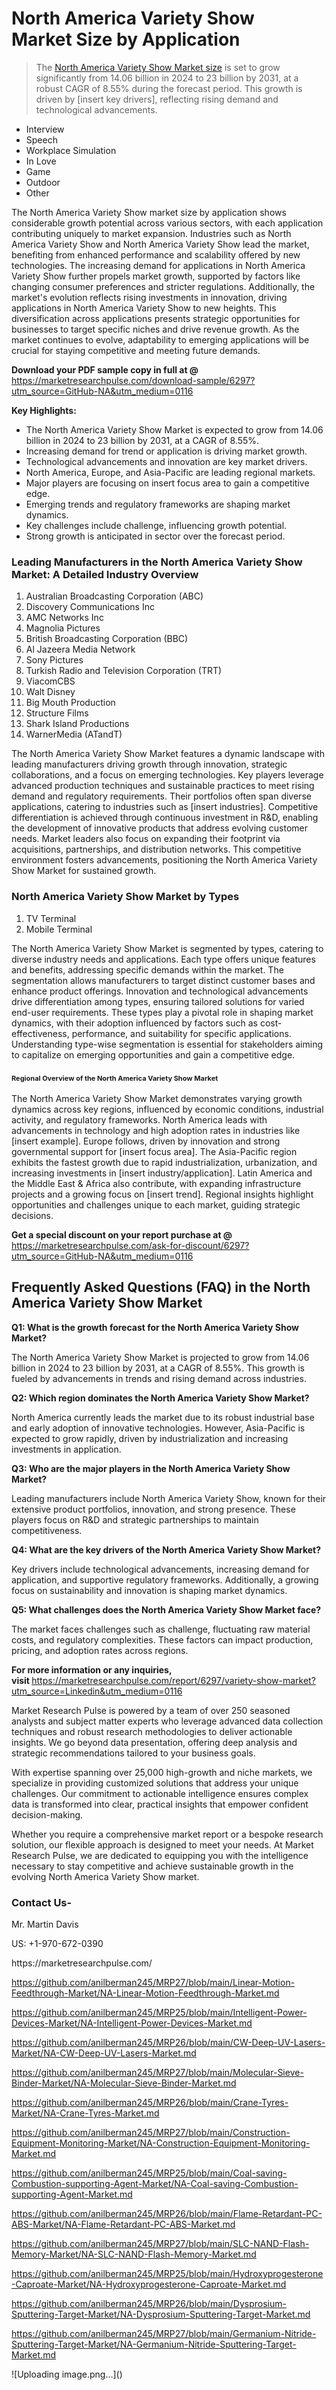 <h1>North America Variety Show Market&nbsp;Size by Application</h1><blockquote><p>The <a href="https://marketresearchpulse.com/download-sample/6297?utm_source=GitHub-NA&amp;utm_medium=0116">North America Variety Show Market size</a> is set to grow significantly from 14.06 billion in 2024 to 23 billion by 2031, at a robust CAGR of 8.55% during the forecast period. This growth is driven by [insert key drivers], reflecting rising demand and technological advancements.</p></blockquote><ul><li>Interview<li> Speech<li> Workplace Simulation<li> In Love<li> Game<li> Outdoor<li> Other</li></ul><p>The North America Variety Show market size by application shows considerable growth potential across various sectors, with each application contributing uniquely to market expansion. Industries such as North America Variety Show and North America Variety Show lead the market, benefiting from enhanced performance and scalability offered by new technologies. The increasing demand for applications in North America Variety Show further propels market growth, supported by factors like changing consumer preferences and stricter regulations. Additionally, the market's evolution reflects rising investments in innovation, driving applications in North America Variety Show to new heights. This diversification across applications presents strategic opportunities for businesses to target specific niches and drive revenue growth. As the market continues to evolve, adaptability to emerging applications will be crucial for staying competitive and meeting future demands.</p><p><strong>Download your PDF sample copy in full at @ </strong><a href="https://marketresearchpulse.com/download-sample/6297?utm_source=GitHub-NA&amp;utm_medium=0116">https://marketresearchpulse.com/download-sample/6297?utm_source=GitHub-NA&amp;utm_medium=0116</a></p><p><strong>Key Highlights: </strong></p><ul><li>The North America Variety Show Market is expected to grow from 14.06 billion in 2024 to 23 billion by 2031, at a CAGR of 8.55%.</li><li>Increasing demand for trend or application is driving market growth.</li><li>Technological advancements and innovation are key market drivers.</li><li>North America, Europe, and Asia-Pacific are leading regional markets.</li><li>Major players are focusing on insert focus area to gain a competitive edge.</li><li>Emerging trends and regulatory frameworks are shaping market dynamics.</li><li>Key challenges include challenge, influencing growth potential.</li><li>Strong growth is anticipated in sector over the forecast period.</li></ul><h3>Leading Manufacturers in the North America Variety Show Market: A Detailed Industry Overview</h3><ol><li>Australian Broadcasting Corporation (ABC)</li><li>Discovery Communications Inc</li><li>AMC Networks Inc</li><li>Magnolia Pictures</li><li>British Broadcasting Corporation (BBC)</li><li>Al Jazeera Media Network</li><li>Sony Pictures</li><li>Turkish Radio and Television Corporation (TRT)</li><li>ViacomCBS</li><li>Walt Disney</li><li>Big Mouth Production</li><li>Structure Films</li><li>Shark Island Productions</li><li>WarnerMedia (ATandT)</li></ol><div class="flex max-w-full flex-col flex-grow"><div class="min-h-8 text-message flex w-full flex-col items-end gap-2 whitespace-normal break-words [.text-message+&amp;]:mt-5" dir="auto" data-message-author-role="assistant" data-message-id="fd8432e4-4910-450d-b182-61b7bfb0a01f" data-message-model-slug="gpt-4o"><div class="flex w-full flex-col gap-1 empty:hidden first:pt-[3px]"><div class="markdown prose w-full break-words dark:prose-invert light"><p>The North America Variety Show Market features a dynamic landscape with leading manufacturers driving growth through innovation, strategic collaborations, and a focus on emerging technologies. Key players leverage advanced production techniques and sustainable practices to meet rising demand and regulatory requirements. Their portfolios often span diverse applications, catering to industries such as [insert industries]. Competitive differentiation is achieved through continuous investment in R&amp;D, enabling the development of innovative products that address evolving customer needs. Market leaders also focus on expanding their footprint via acquisitions, partnerships, and distribution networks. This competitive environment fosters advancements, positioning the North America Variety Show Market for sustained growth.</p></div></div></div></div><h3>North America Variety Show Market by Types</h3><ol><li>TV Terminal<li> Mobile Terminal</li></ol><div class="flex max-w-full flex-col flex-grow"><div class="min-h-8 text-message flex w-full flex-col items-end gap-2 whitespace-normal break-words [.text-message+&amp;]:mt-5" dir="auto" data-message-author-role="assistant" data-message-id="084470be-0bb7-4664-bddf-5156b4f41249" data-message-model-slug="gpt-4o-mini"><div class="flex w-full flex-col gap-1 empty:hidden first:pt-[3px]"><div class="markdown prose w-full break-words dark:prose-invert light"><p>The North America Variety Show Market is segmented by types, catering to diverse industry needs and applications. Each type offers unique features and benefits, addressing specific demands within the market. The segmentation allows manufacturers to target distinct customer bases and enhance product offerings. Innovation and technological advancements drive differentiation among types, ensuring tailored solutions for varied end-user requirements. These types play a pivotal role in shaping market dynamics, with their adoption influenced by factors such as cost-effectiveness, performance, and suitability for specific applications. Understanding type-wise segmentation is essential for stakeholders aiming to capitalize on emerging opportunities and gain a competitive edge.</p></div></div></div></div><h3><span style="font-size: 11px;">Regional Overview of the North America Variety Show Market</span></h3><div class="flex max-w-full flex-col flex-grow"><div class="min-h-8 text-message flex w-full flex-col items-end gap-2 whitespace-normal break-words [.text-message+&amp;]:mt-5" dir="auto" data-message-author-role="assistant" data-message-id="e9038762-ce64-4e30-91c9-9bd413514231" data-message-model-slug="gpt-4o-mini"><div class="flex w-full flex-col gap-1 empty:hidden first:pt-[3px]"><div class="markdown prose w-full break-words dark:prose-invert light"><p>The North America Variety Show Market demonstrates varying growth dynamics across key regions, influenced by economic conditions, industrial activity, and regulatory frameworks. North America leads with advancements in technology and high adoption rates in industries like [insert example]. Europe follows, driven by innovation and strong governmental support for [insert focus area]. The Asia-Pacific region exhibits the fastest growth due to rapid industrialization, urbanization, and increasing investments in [insert industry/application]. Latin America and the Middle East &amp; Africa also contribute, with expanding infrastructure projects and a growing focus on [insert trend]. Regional insights highlight opportunities and challenges unique to each market, guiding strategic decisions.</p></div></div></div></div><p><strong>Get a special discount on your report purchase at @ </strong><a href="https://marketresearchpulse.com/ask-for-discount/6297?utm_source=GitHub-NA&amp;utm_medium=0116">https://marketresearchpulse.com/ask-for-discount/6297?utm_source=GitHub-NA&amp;utm_medium=0116</a></p><h2>Frequently Asked Questions (FAQ) in the North America Variety Show Market</h2><p><strong>Q1: What is the growth forecast for the North America Variety Show Market?</strong></p><p>The North America Variety Show Market is projected to grow from 14.06 billion in 2024 to 23 billion by 2031, at a CAGR of 8.55%. This growth is fueled by advancements in trends and rising demand across industries.</p><p><strong>Q2: Which region dominates the North America Variety Show Market?</strong></p><p>North America currently leads the market due to its robust industrial base and early adoption of innovative technologies. However, Asia-Pacific is expected to grow rapidly, driven by industrialization and increasing investments in application.</p><p><strong>Q3: Who are the major players in the North America Variety Show Market?</strong></p><p>Leading manufacturers include North America Variety Show, known for their extensive product portfolios, innovation, and strong presence. These players focus on R&amp;D and strategic partnerships to maintain competitiveness.</p><p><strong>Q4: What are the key drivers of the North America Variety Show Market?</strong></p><p>Key drivers include technological advancements, increasing demand for application, and supportive regulatory frameworks. Additionally, a growing focus on sustainability and innovation is shaping market dynamics.</p><p><strong>Q5: What challenges does the North America Variety Show Market face?</strong></p><p>The market faces challenges such as challenge, fluctuating raw material costs, and regulatory complexities. These factors can impact production, pricing, and adoption rates across regions.</p><p><strong>For more information or any inquiries, visit&nbsp;</strong><a href="https://marketresearchpulse.com/report/6297/variety-show-market?utm_source=Linkedin&utm_medium=0116">https://marketresearchpulse.com/report/6297/variety-show-market?utm_source=Linkedin&utm_medium=0116</a></p><p>Market Research Pulse is powered by a team of over 250 seasoned analysts and subject matter experts who leverage advanced data collection techniques and robust research methodologies to deliver actionable insights. We go beyond data presentation, offering deep analysis and strategic recommendations tailored to your business goals.</p><p>With expertise spanning over 25,000 high-growth and niche markets, we specialize in providing customized solutions that address your unique challenges. Our commitment to actionable intelligence ensures complex data is transformed into clear, practical insights that empower confident decision-making.</p><p>Whether you require a comprehensive market report or a bespoke research solution, our flexible approach is designed to meet your needs. At Market Research Pulse, we are dedicated to equipping you with the intelligence necessary to stay competitive and achieve sustainable growth in the evolving North America Variety Show market.</p><h3><strong>Contact Us-</strong></h3><p>Mr. Martin Davis</p><p>US: +1-970-672-0390</p><p>https://marketresearchpulse.com/</p><p><a href="https://github.com/anilberman245/MRP27/blob/main/Linear-Motion-Feedthrough-Market/NA-Linear-Motion-Feedthrough-Market.md">https://github.com/anilberman245/MRP27/blob/main/Linear-Motion-Feedthrough-Market/NA-Linear-Motion-Feedthrough-Market.md</a></p><p><a href="https://github.com/anilberman245/MRP25/blob/main/Intelligent-Power-Devices-Market/NA-Intelligent-Power-Devices-Market.md">https://github.com/anilberman245/MRP25/blob/main/Intelligent-Power-Devices-Market/NA-Intelligent-Power-Devices-Market.md</a></p><p><a href="https://github.com/anilberman245/MRP26/blob/main/CW-Deep-UV-Lasers-Market/NA-CW-Deep-UV-Lasers-Market.md">https://github.com/anilberman245/MRP26/blob/main/CW-Deep-UV-Lasers-Market/NA-CW-Deep-UV-Lasers-Market.md</a></p><p><a href="https://github.com/anilberman245/MRP27/blob/main/Molecular-Sieve-Binder-Market/NA-Molecular-Sieve-Binder-Market.md">https://github.com/anilberman245/MRP27/blob/main/Molecular-Sieve-Binder-Market/NA-Molecular-Sieve-Binder-Market.md</a></p><p><a href="https://github.com/anilberman245/MRP26/blob/main/Crane-Tyres-Market/NA-Crane-Tyres-Market.md">https://github.com/anilberman245/MRP26/blob/main/Crane-Tyres-Market/NA-Crane-Tyres-Market.md</a></p><p><a href="https://github.com/anilberman245/MRP27/blob/main/Construction-Equipment-Monitoring-Market/NA-Construction-Equipment-Monitoring-Market.md">https://github.com/anilberman245/MRP27/blob/main/Construction-Equipment-Monitoring-Market/NA-Construction-Equipment-Monitoring-Market.md</a></p><p><a href="https://github.com/anilberman245/MRP25/blob/main/Coal-saving-Combustion-supporting-Agent-Market/NA-Coal-saving-Combustion-supporting-Agent-Market.md">https://github.com/anilberman245/MRP25/blob/main/Coal-saving-Combustion-supporting-Agent-Market/NA-Coal-saving-Combustion-supporting-Agent-Market.md</a></p><p><a href="https://github.com/anilberman245/MRP26/blob/main/Flame-Retardant-PC-ABS-Market/NA-Flame-Retardant-PC-ABS-Market.md">https://github.com/anilberman245/MRP26/blob/main/Flame-Retardant-PC-ABS-Market/NA-Flame-Retardant-PC-ABS-Market.md</a></p><p><a href="https://github.com/anilberman245/MRP27/blob/main/SLC-NAND-Flash-Memory-Market/NA-SLC-NAND-Flash-Memory-Market.md">https://github.com/anilberman245/MRP27/blob/main/SLC-NAND-Flash-Memory-Market/NA-SLC-NAND-Flash-Memory-Market.md</a></p><p><a href="https://github.com/anilberman245/MRP25/blob/main/Hydroxyprogesterone-Caproate-Market/NA-Hydroxyprogesterone-Caproate-Market.md">https://github.com/anilberman245/MRP25/blob/main/Hydroxyprogesterone-Caproate-Market/NA-Hydroxyprogesterone-Caproate-Market.md</a></p><p><a href="https://github.com/anilberman245/MRP26/blob/main/Dysprosium-Sputtering-Target-Market/NA-Dysprosium-Sputtering-Target-Market.md">https://github.com/anilberman245/MRP26/blob/main/Dysprosium-Sputtering-Target-Market/NA-Dysprosium-Sputtering-Target-Market.md</a></p><p><a href="https://github.com/anilberman245/MRP27/blob/main/Germanium-Nitride-Sputtering-Target-Market/NA-Germanium-Nitride-Sputtering-Target-Market.md">https://github.com/anilberman245/MRP27/blob/main/Germanium-Nitride-Sputtering-Target-Market/NA-Germanium-Nitride-Sputtering-Target-Market.md</a></p>
![Uploading image.png…]()
